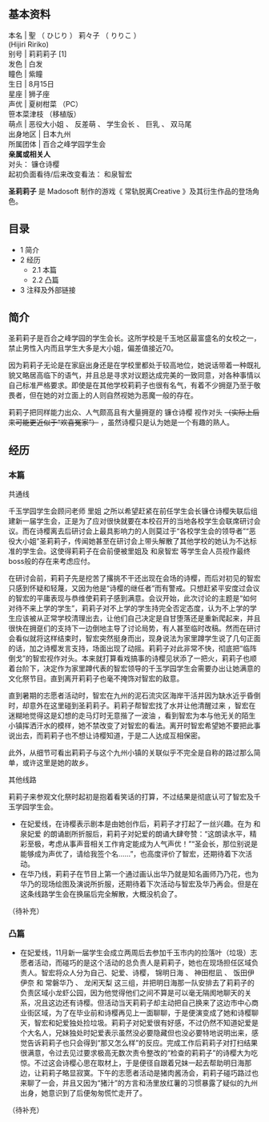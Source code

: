 **基本资料**  
---  
本名  |  聖  （  ひじり  ）  莉々子  （  りりこ  ）    
(Hijiri Ririko)  
别号  |  莉莉莉子  [1]   
发色  |  白发   
瞳色  |  紫瞳   
生日  |  8月15日   
星座  |  狮子座   
声优  |  夏树柑菜  （PC）   
笹本菜津枝  （移植版）  
萌点  |  恶役大小姐  、  反差萌  、  学生会长  、  巨乳  、  双马尾   
出身地区  |  日本九州   
所属团体  |  百合之峰学园学生会   
**亲属或相关人**  
对头：  镰仓诗樱  
起初负面看待/后来改变看法：  和泉智宏  
  
**圣莉莉子** 是  Madosoft  制作的游戏《  常轨脱离Creative  》及其衍生作品的登场角色。

##  目录

  * 1  简介 
  * 2  经历 
    * 2.1  本篇 
    * 2.2  凸篇 
  * 3  注释及外部链接 

##  简介

圣莉莉子是百合之峰学园的学生会长。这所学校是千玉地区最富盛名的女校之一，禁止男性入内而且学生大多是大小姐，偏差值接近70。

因为莉莉子无论是在家庭出身还是在学校里都处于较高地位，她说话带着一种既礼貌又略居高临下的语气，并且总是寻求对议题达成完美的一致同意，对各种事情以自己标准严格要求。即使是在其他学校莉莉子也很有名气，有着不少拥趸乃至于敬畏者，但在她的对立面上的人则自然视她为恶魔一般的存在。

莉莉子把同样能力出众、人气颇高且有大量拥趸的  镰仓诗樱  视作对头 ~~（实际上后来可能更近似于“欢喜冤家”）~~ ，虽然诗樱只是认为她是一个有趣的熟人。

##  经历

###  本篇

共通线

千玉学园学生会顾问老师  里姐
之所以希望赶紧在前任学生会长镰仓诗樱失联后组建新一届学生会，正是为了应对很快就要在本校召开的当地各校学生会联席研讨会议。而在诗樱离去后研讨会上最具影响力的人则莫过于“各校学生会的领导者”“恶役大小姐”圣莉莉子，传闻她甚至在研讨会上带头解散了其他学校的她认为不达标准的学生会。这使得莉莉子在会前便被里姐及
和泉智宏  等学生会人员视作最终boss般的存在来考虑应付。

在研讨会前，莉莉子先是挖苦了撂挑不干还出现在会场的诗樱，而后对初见的智宏只感到怀疑和轻蔑，又因为他是“诗樱的继任者”而有警戒。只想赶紧平安度过会议的智宏的平庸表现与恭维使莉莉子感到满意。会议开始，此次讨论的主题是“如何对待不来上学的学生”，莉莉子对不上学的学生持完全否定态度，认为不上学的学生应该被从正常学校清理出去，让他们自己决定是自甘堕落还是重新爬起来，并且很快在拥趸们的支持下一边倒地主导了讨论局势，有人甚至临时改稿。然而在研讨会看似就将这样结束时，智宏突然挺身而出，现身说法为家里蹲学生说了几句正面的话，加之诗樱发言支持，场面出现了动摇。莉莉子对此非常不快，彻底把“临阵倒戈”的智宏视作对头。本来就打算看戏搞事的诗樱见状添了一把火，莉莉子也顺着台阶下，决定作为家里蹲代表的智宏领导的千玉学园学生会需要办出让她满意的文化祭节目。直到离开莉莉子也毫不掩饰对智宏的敌意。

直到暑期的志愿者活动时，智宏在九州的泥石流灾区海岸干活并因为缺水近乎昏倒时，却意外在这里碰到圣莉莉子。莉莉子帮智宏找了水并让他清醒过来
，智宏在迷糊地觉得这是幻想的走马灯时无意揩了一波油
，看到智宏为本与他无关的陌生小镇挥洒汗水的模样，她不禁改变了对智宏的看法。离开时智宏希望她不要把此事说出去，而莉莉子也不想让诗樱知道，于是二人达成互相保密。

此外，从细节可看出莉莉子与这个九州小镇的关联似乎不完全是自称的路过那么简单，或许这里是她的故乡。

其他线路

莉莉子来参观文化祭时起初是抱着看笑话的打算，不过结果是彻底认可了智宏及千玉学园学生会。

  * 在妃爱线，在诗樱表示剧本是由她创作后，莉莉子才打起了一丝兴趣。在为  和泉妃爱  的朗诵剧所折服后，莉莉子对妃爱的朗诵大肆夸赞：“这朗读水平，精彩至极，考虑从事声音相关工作肯定能成为人气声优！”“圣会长，那位别说是能够成为声优了，请给我签个名……”，也高度评价了智宏，还期待着下次活动。 
  * 在华乃线，莉莉子在节目上第一个通过画认出华乃就是知名画师乃乃花，也为华乃的现场绘图及演说所折服，还期待着下次活动与智宏及华乃再会。但是在这条线路学生会在换届后完全解散，大概没机会了。 

（待补充）

###  凸篇

  * 在妃爱线，11月新一届学生会成立两周后去参加千玉市内的捡落叶（垃圾）志愿者活动，而碰巧的是这个活动的总负责人是莉莉子，她也在现场担任区域负责人。智宏将众人分为自己、妃爱、诗樱，  锦明日海  、  神田柑凪  、  饭田伊伊奈  和  常磐华乃  、  龙闲天梨  这三组，并把明日海那一队安排去了莉莉子的负责区域小龙虾公园，因为他觉得他们之间不算是可以毫无隔阂地聊天的关系，况且这边还有诗樱。但活动当天莉莉子却主动把自己换来了这边市中心商业街区域，为了在毕业前和诗樱再见上一面聊聊，于是便演变成了她和诗樱聊天，智宏和妃爱独处捡垃圾。莉莉子对妃爱很有好感，不过仍然不知道妃爱是个大名人，兄妹独处时妃爱表示虽然没必要隐藏但也没必要特地说明出来，感觉告诉莉莉子也只会得到“那又怎么样”的反应。完成工作后莉莉子对打扫结果很满意，令过去见过要求极高无数次责令整改的“检查的莉莉子”的诗樱大为吃惊。不过这会诗樱心思在取材上，于是便径自跟着兄妹一起去帮助明日海那边，让莉莉子略显寂寞。下午的志愿者活动是猪肉酱汤会，莉莉子碰巧路过也来聊了一会，并且又因为“猪汁”的方言和汤里放红薯的习惯暴露了疑似的九州出身，她意识到了后便匆匆慌忙走开了。 

（待补充）